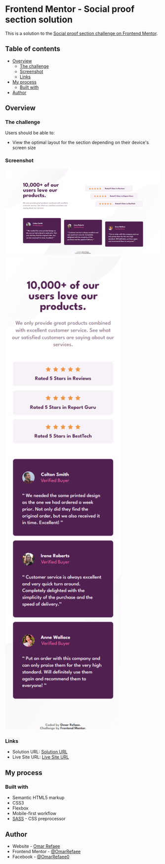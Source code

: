 # Frontend Mentor - Social proof section solution

This is a solution to the [Social proof section challenge on Frontend Mentor](https://www.frontendmentor.io/challenges/social-proof-section-6e0qTv_bA).

## Table of contents

-   [Overview](#overview)
    -   [The challenge](#the-challenge)
    -   [Screenshot](#screenshot)
    -   [Links](#links)
-   [My process](#my-process)
    -   [Built with](#built-with)
-   [Author](#author)

## Overview

### The challenge

Users should be able to:

-   View the optimal layout for the section depending on their device's screen size

### Screenshot

![](./desktopScreenshot.png)
<img src="./mobileScreenshot.png" width="375px">

### Links

-   Solution URL: [Solution URL](https://your-solution-url.com)
-   Live Site URL: [Live Site URL](https://your-live-site-url.com)

## My process

### Built with

-   Semantic HTML5 markup
-   CSS3
-   Flexbox
-   Mobile-first workflow
-   [SASS](https://sass-lang.com/) - CSS preprocessor

## Author

-   Website - [Omar Refaee](https://www.github.com/omarrefaee)
-   Frontend Mentor - [@OmarRefaee](https://www.frontendmentor.io/profile/OmarRefaee)
-   Facebook - [@OmarRefaee0](https://www.facebook.com/omarrefaee0)
